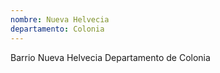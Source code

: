 ```yaml
---
nombre: Nueva Helvecia
departamento: Colonia
---
```


Barrio Nueva Helvecia
Departamento de Colonia
